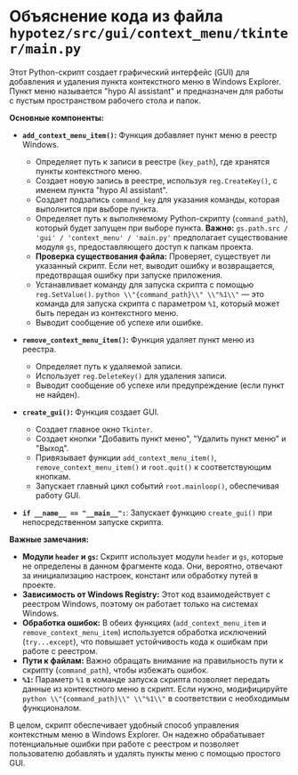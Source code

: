 # Объяснение кода из файла `hypotez/src/gui/context_menu/tkinter/main.py`

Этот Python-скрипт создает графический интерфейс (GUI) для добавления и удаления пункта контекстного меню в Windows Explorer. Пункт меню называется "hypo AI assistant" и предназначен для работы с пустым пространством рабочего стола и папок.

**Основные компоненты:**

* **`add_context_menu_item()`:** Функция добавляет пункт меню в реестр Windows.
    * Определяет путь к записи в реестре (`key_path`), где хранятся пункты контекстного меню.
    * Создает новую запись в реестре, используя `reg.CreateKey()`, с именем пункта "hypo AI assistant".
    * Создает подзапись `command_key` для указания команды, которая выполнится при выборе пункта.
    * Определяет путь к выполняемому Python-скрипту (`command_path`), который будет запущен при выборе пункта. **Важно:** `gs.path.src / 'gui' / 'context_menu' / 'main.py'` предполагает существование модуля `gs`, предоставляющего доступ к папкам проекта.
    * **Проверка существования файла:** Проверяет, существует ли указанный скрипт. Если нет, выводит ошибку и возвращается, предотвращая ошибку при запуске приложения.
    * Устанавливает команду для запуска скрипта с помощью `reg.SetValue()`.  `python \\"{command_path}\\" \\"%1\\"` — это команда для запуска скрипта с параметром `%1`, который может быть передан из контекстного меню.
    * Выводит сообщение об успехе или ошибке.


* **`remove_context_menu_item()`:** Функция удаляет пункт меню из реестра.
    * Определяет путь к удаляемой записи.
    * Использует `reg.DeleteKey()` для удаления записи.
    * Выводит сообщение об успехе или предупреждение (если пункт не найден).


* **`create_gui()`:** Функция создает GUI.
    * Создает главное окно `Tkinter`.
    * Создает кнопки "Добавить пункт меню", "Удалить пункт меню" и "Выход".
    * Привязывает функции `add_context_menu_item()`, `remove_context_menu_item()` и `root.quit()` к соответствующим кнопкам.
    * Запускает главный цикл событий `root.mainloop()`, обеспечивая работу GUI.


* **`if __name__ == "__main__":`**: Запускает функцию `create_gui()` при непосредственном запуске скрипта.

**Важные замечания:**

* **Модули `header` и `gs`:** Скрипт использует модули `header` и `gs`, которые не определены в данном фрагменте кода.  Они, вероятно, отвечают за инициализацию настроек, констант или обработку путей в проекте.
* **Зависимость от Windows Registry:** Этот код взаимодействует с реестром Windows, поэтому он работает только на системах Windows.
* **Обработка ошибок:** В обеих функциях (`add_context_menu_item` и `remove_context_menu_item`) используется обработка исключений (`try...except`), что повышает устойчивость кода к ошибкам при работе с реестром.
* **Пути к файлам:** Важно обращать внимание на правильность пути к скрипту (`command_path`), чтобы избежать ошибок.
* **`%1`:** Параметр `%1` в команде запуска скрипта позволяет передать данные из контекстного меню в скрипт.  Если нужно, модифицируйте `python \\"{command_path}\\" \\"%1\\"` в соответствии с необходимым функционалом.


В целом, скрипт обеспечивает удобный способ управления контекстным меню в Windows Explorer.  Он надежно обрабатывает потенциальные ошибки при работе с реестром и позволяет пользователю добавлять и удалять пункты меню с помощью простого GUI.